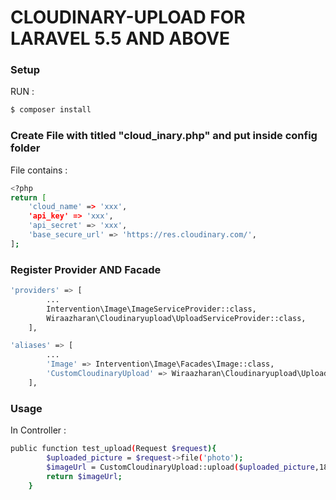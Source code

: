 # CLOUDINARY-UPLOAD FOR LARAVEL 5.5 AND ABOVE

### Setup
RUN : 
```sh
$ composer install
```


### Create File with titled "cloud_inary.php" and put inside config folder

File contains :
```sh
<?php
return [
    'cloud_name' => 'xxx',
    'api_key' => 'xxx',
    'api_secret' => 'xxx',
    'base_secure_url' => 'https://res.cloudinary.com/',
];
```


### Register Provider AND Facade

```sh
'providers' => [
        ...
        Intervention\Image\ImageServiceProvider::class,
        Wiraazharan\Cloudinaryupload\UploadServiceProvider::class,
    ],
```

```sh
'aliases' => [
        ...
        'Image' => Intervention\Image\Facades\Image::class,
        'CustomCloudinaryUpload' => Wiraazharan\Cloudinaryupload\UploadFacade::class,
    ],
```

### Usage

In Controller : 

```sh
public function test_upload(Request $request){
        $uploaded_picture = $request->file('photo');
        $imageUrl = CustomCloudinaryUpload::upload($uploaded_picture,180,'looks','look');
        return $imageUrl;
    }
```